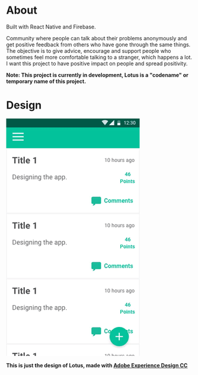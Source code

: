 # About

Built with React Native and Firebase.

Community where people can talk about their problems anonymously and get positive feedback from others who have gone through the same things. The objective is to give advice, encourage and support people who sometimes feel more comfortable talking to a stranger, which happens a lot. I want this project to have positive impact on people and spread positivity.

**Note: This project is currently in development, Lotus is a "codename" or temporary name of this project.**

# Design

![alt text][lotus-design]

**This is just the design of Lotus, made with [Adobe Experience Design CC][1]**


[lotus-design]:https://github.com/corasan/Lotus/blob/master/lotus-design.gif "Lotus"
[1]: http://www.adobe.com/products/experience-design.html
